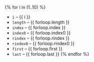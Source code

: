 {% for i in (1..10) %}
- `i` – {{ i }}
- `length` – {{ forloop.length }}
- `index` – {{ forloop.index }}
- `index0` – {{ forloop.index0 }}
- `rindex` – {{ forloop.rindex }}
- `rindex0` – {{ forloop.rindex0 }}
- `first` – {{ forloop.first }}
- `last` – {{ forloop.last }}
{% endfor %}
